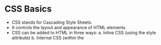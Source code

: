 # CSS Basics
- CSS stands for Cascading Style Sheets.
- It controls the layout and appearance of HTML elements.
- CSS can be added to HTML in three ways:
    a. Inline CSS (using the style attribute)
    b. Internal CSS (within the <style> tag in the <head>)
    c. External CSS (using a separate .css file)